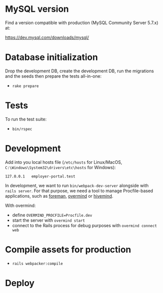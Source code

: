 # MySQL version

Find a version compatible with production (MySQL Community Server 5.7.x) at:

https://dev.mysql.com/downloads/mysql/

# Database initialization

Drop the development DB, create the development DB, run the migrations and the seeds then prepare the tests all-in-one:

- `rake prepare`

# Tests

To run the test suite:

- `bin/rspec`

# Development

Add into you local hosts file (`/etc/hosts` for Linux/MacOS, `C:\Windows\System32\drivers\etc\hosts` for Windows):

```
127.0.0.1   employer-portal.test
```

In development, we want to run `bin/webpack-dev-server` alongside with `rails server`. For that purpose, we need a tool to manage Procfile-based applications, such as [foreman](https://github.com/ddollar/foreman), [overmind](https://github.com/DarthSim/overmind) or [hivemind](https://github.com/DarthSim/hivemind).

With overmind:

- define `OVERMIND_PROCFILE=Procfile.dev`
- start the server with `overmind start`
- connect to the Rails process for debug purposes with `overmind connect web`

# Compile assets for production

- `rails webpacker:compile`

# Deploy

